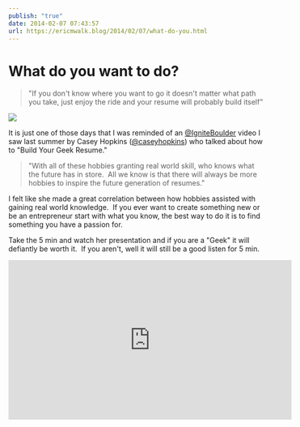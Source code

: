 ```yaml
---
publish: "true"
date: 2014-02-07 07:43:57
url: https://ericmwalk.blog/2014/02/07/what-do-you.html
---
```


# What do you want to do?

>"If you don't know where you want to go it doesn't matter what path you take, just enjoy the ride and your resume will probably build itself"

![](https://ericmwalk.blog/uploads/2022/cfac86173e.jpg)

It is just one of those days that I was reminded of an <a href="https://twitter.com/igniteboulder">@IgniteBoulder</a> video I saw last summer by Casey Hopkins (<a href="http://twitter.com/caseyhopkins" target="_blank" rel="user">@caseyhopkins</a>) who talked about how to "Build Your Geek Resume."

>"With all of these hobbies granting real world skill, who knows what the future has in store.  All we know is that there will always be more hobbies to inspire the future generation of resumes."

I felt like she made a great correlation between how hobbies assisted with gaining real world knowledge.  If you ever want to create something new or be an entrepreneur start with what you know, the best way to do it is to find something you have a passion for.

Take the 5 min and watch her presentation and if you are a "Geek" it will defiantly be worth it.  If you aren't, well it will still be a good listen for 5 min.

<iframe width="560" height="315" src="https://www.youtube.com/embed/WMf5Co3vxdA" title="YouTube video player" frameborder="0" allow="accelerometer; autoplay; clipboard-write; encrypted-media; gyroscope; picture-in-picture" allowfullscreen></iframe>
